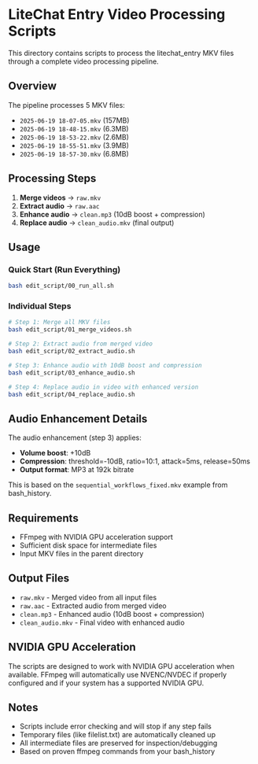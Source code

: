 # LiteChat Entry Video Processing Scripts

This directory contains scripts to process the litechat_entry MKV files through a complete video processing pipeline.

## Overview

The pipeline processes 5 MKV files:
- `2025-06-19 18-07-05.mkv` (157MB)
- `2025-06-19 18-48-15.mkv` (6.3MB)
- `2025-06-19 18-53-22.mkv` (2.6MB) 
- `2025-06-19 18-55-51.mkv` (3.9MB)
- `2025-06-19 18-57-30.mkv` (6.8MB)

## Processing Steps

1. **Merge videos** → `raw.mkv`
2. **Extract audio** → `raw.aac`
3. **Enhance audio** → `clean.mp3` (10dB boost + compression)
4. **Replace audio** → `clean_audio.mkv` (final output)

## Usage

### Quick Start (Run Everything)
```bash
bash edit_script/00_run_all.sh
```

### Individual Steps
```bash
# Step 1: Merge all MKV files
bash edit_script/01_merge_videos.sh

# Step 2: Extract audio from merged video  
bash edit_script/02_extract_audio.sh

# Step 3: Enhance audio with 10dB boost and compression
bash edit_script/03_enhance_audio.sh

# Step 4: Replace audio in video with enhanced version
bash edit_script/04_replace_audio.sh
```

## Audio Enhancement Details

The audio enhancement (step 3) applies:
- **Volume boost**: +10dB 
- **Compression**: threshold=-10dB, ratio=10:1, attack=5ms, release=50ms
- **Output format**: MP3 at 192k bitrate

This is based on the `sequential_workflows_fixed.mkv` example from bash_history.

## Requirements

- FFmpeg with NVIDIA GPU acceleration support
- Sufficient disk space for intermediate files
- Input MKV files in the parent directory

## Output Files

- `raw.mkv` - Merged video from all input files
- `raw.aac` - Extracted audio from merged video
- `clean.mp3` - Enhanced audio (10dB boost + compression)
- `clean_audio.mkv` - Final video with enhanced audio

## NVIDIA GPU Acceleration

The scripts are designed to work with NVIDIA GPU acceleration when available. FFmpeg will automatically use NVENC/NVDEC if properly configured and if your system has a supported NVIDIA GPU.

## Notes

- Scripts include error checking and will stop if any step fails
- Temporary files (like filelist.txt) are automatically cleaned up
- All intermediate files are preserved for inspection/debugging
- Based on proven ffmpeg commands from your bash_history 